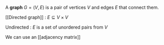 A **graph** $G = (V,E)$ is a pair of vertices $V$ and edges $E$ that connect them. 

[[Directed graph]]
: $E \subseteq V \times V$

Undirected
: $E$ is a set of unordered pairs from $V$

We can use an [[adjacency matrix]]